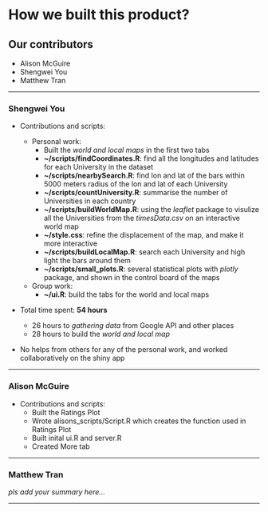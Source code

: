 # How we built this product?

## Our contributors
* Alison McGuire
* Shengwei You
* Matthew Tran

<hr/>

### Shengwei You

* Contributions and scripts:
	* Personal work:
		* Built the *world and local maps* in the first two tabs
		* **~/scripts/findCoordinates.R**: find all the longitudes and latitudes for each University in the dataset
		* **~/scripts/nearbySearch.R**: find lon and lat of the bars within 5000 meters radius of the lon and lat of each University
		* **~/scripts/countUniversity.R**: summarise the number of Universities in each country
		* **~/scripts/buildWorldMap.R**: using the *leaflet* package to visulize all the Universities from the *timesData.csv* on an interactive world map
		* **~/style.css**: refine the displacement of the map, and make it more interactive
		* **~/scripts/buildLocalMap.R**: search each University and high light the bars around them
		* **~/scripts/small_plots.R**: several statistical plots with *plotly* package, and shown in the control board of the maps
	* Group work:
		* **~/ui.R**: build the tabs for the world and local maps

* Total time spent: **54 hours**
	* 26 hours to *gathering data* from Google API and other places
	* 28 hours to build the *world and local map*
* No helps from others for any of the personal work, and worked collaboratively on the shiny app

<hr/>

### Alison McGuire

* Contributions and scripts:
    * Built the Ratings Plot
    * Wrote alisons_scripts/Script.R which creates the function used in Ratings Plot
    * Built inital ui.R and server.R
    * Created More tab

<hr/>

### Matthew Tran

*pls add your summary here...*



<hr/>